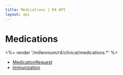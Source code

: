 ```yaml
---
title: Medications | R4 API
layout: api
---
```


# Medications

<%= render '/millennium/r4/clinical/medications.*' %>

* [MedicationRequest](../clinical/medications/medication-request)
* [Immunization](../clinical/medications/immunization)
